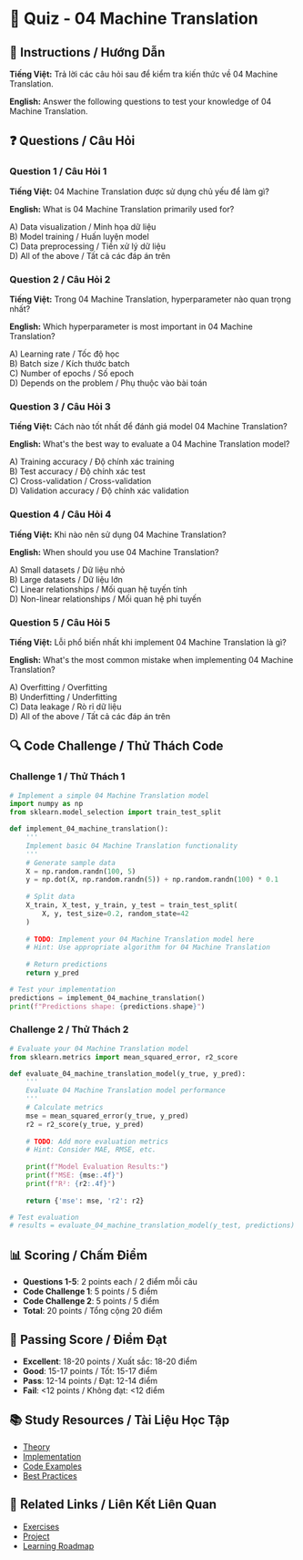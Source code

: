 # 🧠 Quiz - 04 Machine Translation

## 📝 Instructions / Hướng Dẫn

**Tiếng Việt:** Trả lời các câu hỏi sau để kiểm tra kiến thức về 04 Machine Translation.

**English:** Answer the following questions to test your knowledge of 04 Machine Translation.

## ❓ Questions / Câu Hỏi

### Question 1 / Câu Hỏi 1
**Tiếng Việt:** 04 Machine Translation được sử dụng chủ yếu để làm gì?

**English:** What is 04 Machine Translation primarily used for?

A) Data visualization / Minh họa dữ liệu  
B) Model training / Huấn luyện model  
C) Data preprocessing / Tiền xử lý dữ liệu  
D) All of the above / Tất cả các đáp án trên

### Question 2 / Câu Hỏi 2
**Tiếng Việt:** Trong 04 Machine Translation, hyperparameter nào quan trọng nhất?

**English:** Which hyperparameter is most important in 04 Machine Translation?

A) Learning rate / Tốc độ học  
B) Batch size / Kích thước batch  
C) Number of epochs / Số epoch  
D) Depends on the problem / Phụ thuộc vào bài toán

### Question 3 / Câu Hỏi 3
**Tiếng Việt:** Cách nào tốt nhất để đánh giá model 04 Machine Translation?

**English:** What's the best way to evaluate a 04 Machine Translation model?

A) Training accuracy / Độ chính xác training  
B) Test accuracy / Độ chính xác test  
C) Cross-validation / Cross-validation  
D) Validation accuracy / Độ chính xác validation

### Question 4 / Câu Hỏi 4
**Tiếng Việt:** Khi nào nên sử dụng 04 Machine Translation?

**English:** When should you use 04 Machine Translation?

A) Small datasets / Dữ liệu nhỏ  
B) Large datasets / Dữ liệu lớn  
C) Linear relationships / Mối quan hệ tuyến tính  
D) Non-linear relationships / Mối quan hệ phi tuyến

### Question 5 / Câu Hỏi 5
**Tiếng Việt:** Lỗi phổ biến nhất khi implement 04 Machine Translation là gì?

**English:** What's the most common mistake when implementing 04 Machine Translation?

A) Overfitting / Overfitting  
B) Underfitting / Underfitting  
C) Data leakage / Rò rỉ dữ liệu  
D) All of the above / Tất cả các đáp án trên

## 🔍 Code Challenge / Thử Thách Code

### Challenge 1 / Thử Thách 1
```python
# Implement a simple 04 Machine Translation model
import numpy as np
from sklearn.model_selection import train_test_split

def implement_04_machine_translation():
    '''
    Implement basic 04 Machine Translation functionality
    '''
    # Generate sample data
    X = np.random.randn(100, 5)
    y = np.dot(X, np.random.randn(5)) + np.random.randn(100) * 0.1
    
    # Split data
    X_train, X_test, y_train, y_test = train_test_split(
        X, y, test_size=0.2, random_state=42
    )
    
    # TODO: Implement your 04 Machine Translation model here
    # Hint: Use appropriate algorithm for 04 Machine Translation
    
    # Return predictions
    return y_pred

# Test your implementation
predictions = implement_04_machine_translation()
print(f"Predictions shape: {predictions.shape}")
```

### Challenge 2 / Thử Thách 2
```python
# Evaluate your 04 Machine Translation model
from sklearn.metrics import mean_squared_error, r2_score

def evaluate_04_machine_translation_model(y_true, y_pred):
    '''
    Evaluate 04 Machine Translation model performance
    '''
    # Calculate metrics
    mse = mean_squared_error(y_true, y_pred)
    r2 = r2_score(y_true, y_pred)
    
    # TODO: Add more evaluation metrics
    # Hint: Consider MAE, RMSE, etc.
    
    print(f"Model Evaluation Results:")
    print(f"MSE: {mse:.4f}")
    print(f"R²: {r2:.4f}")
    
    return {'mse': mse, 'r2': r2}

# Test evaluation
# results = evaluate_04_machine_translation_model(y_test, predictions)
```

## 📊 Scoring / Chấm Điểm

- **Questions 1-5**: 2 points each / 2 điểm mỗi câu
- **Code Challenge 1**: 5 points / 5 điểm
- **Code Challenge 2**: 5 points / 5 điểm
- **Total**: 20 points / Tổng cộng 20 điểm

## 🎯 Passing Score / Điểm Đạt

- **Excellent**: 18-20 points / Xuất sắc: 18-20 điểm
- **Good**: 15-17 points / Tốt: 15-17 điểm  
- **Pass**: 12-14 points / Đạt: 12-14 điểm
- **Fail**: <12 points / Không đạt: <12 điểm

## 📚 Study Resources / Tài Liệu Học Tập

- [Theory](./THEORY_04_machine_translation.md)
- [Implementation](./IMPLEMENTATION_04_machine_translation.md)
- [Code Examples](./CODE_EXAMPLES_04_machine_translation.md)
- [Best Practices](./BEST_PRACTICES_04_machine_translation.md)

## 🔗 Related Links / Liên Kết Liên Quan

- [Exercises](./EXERCISES_04_machine_translation.md)
- [Project](./PROJECT_04_machine_translation.md)
- [Learning Roadmap](./LEARNING_ROADMAP_04_machine_translation.md)
